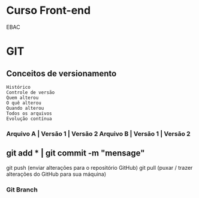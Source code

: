 # Curso Front-end
EBAC
# GIT
## Conceitos de versionamento

    Histórico
    Controle de versão
    Quem alterou
    O quê alterou
    Quando alterou
    Todos os arquivos
    Evolução contínua

### Arquivo A | Versão 1 | Versão 2 Arquivo B | Versão 1 | Versão 2

## git add * | git commit -m "mensage"
git push (enviar alterações para o repositório GitHub)
git pull (puxar / trazer alterações do GitHub para sua máquina)

### Git Branch
